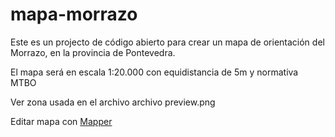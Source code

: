 # mapa-morrazo

Este es un projecto de código abierto para crear un mapa de orientación del Morrazo, en la provincia de Pontevedra.

El mapa será en escala 1:20.000 con equidistancia de 5m y normativa MTBO

Ver zona usada en el archivo archivo preview.png 

Editar mapa con [Mapper](https://www.openorienteering.org/)
